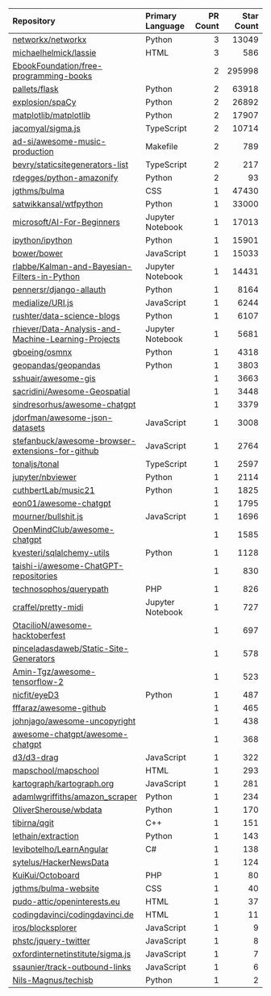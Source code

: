 | Repository | Primary Language | PR Count | Star Count |
| :-- | :-- | --: | --: |
| [networkx/networkx](https://github.com/networkx/networkx) | Python | 3 | 13049 |
| [michaelhelmick/lassie](https://github.com/michaelhelmick/lassie) | HTML | 3 | 586 |
| [EbookFoundation/free-programming-books](https://github.com/EbookFoundation/free-programming-books) |  | 2 | 295998 |
| [pallets/flask](https://github.com/pallets/flask) | Python | 2 | 63918 |
| [explosion/spaCy](https://github.com/explosion/spaCy) | Python | 2 | 26892 |
| [matplotlib/matplotlib](https://github.com/matplotlib/matplotlib) | Python | 2 | 17907 |
| [jacomyal/sigma.js](https://github.com/jacomyal/sigma.js) | TypeScript | 2 | 10714 |
| [ad-si/awesome-music-production](https://github.com/ad-si/awesome-music-production) | Makefile | 2 | 789 |
| [bevry/staticsitegenerators-list](https://github.com/bevry/staticsitegenerators-list) | TypeScript | 2 | 217 |
| [rdegges/python-amazonify](https://github.com/rdegges/python-amazonify) | Python | 2 | 93 |
| [jgthms/bulma](https://github.com/jgthms/bulma) | CSS | 1 | 47430 |
| [satwikkansal/wtfpython](https://github.com/satwikkansal/wtfpython) | Python | 1 | 33000 |
| [microsoft/AI-For-Beginners](https://github.com/microsoft/AI-For-Beginners) | Jupyter Notebook | 1 | 17013 |
| [ipython/ipython](https://github.com/ipython/ipython) | Python | 1 | 15901 |
| [bower/bower](https://github.com/bower/bower) | JavaScript | 1 | 15033 |
| [rlabbe/Kalman-and-Bayesian-Filters-in-Python](https://github.com/rlabbe/Kalman-and-Bayesian-Filters-in-Python) | Jupyter Notebook | 1 | 14431 |
| [pennersr/django-allauth](https://github.com/pennersr/django-allauth) | Python | 1 | 8164 |
| [medialize/URI.js](https://github.com/medialize/URI.js) | JavaScript | 1 | 6244 |
| [rushter/data-science-blogs](https://github.com/rushter/data-science-blogs) | Python | 1 | 6107 |
| [rhiever/Data-Analysis-and-Machine-Learning-Projects](https://github.com/rhiever/Data-Analysis-and-Machine-Learning-Projects) | Jupyter Notebook | 1 | 5681 |
| [gboeing/osmnx](https://github.com/gboeing/osmnx) | Python | 1 | 4318 |
| [geopandas/geopandas](https://github.com/geopandas/geopandas) | Python | 1 | 3803 |
| [sshuair/awesome-gis](https://github.com/sshuair/awesome-gis) |  | 1 | 3663 |
| [sacridini/Awesome-Geospatial](https://github.com/sacridini/Awesome-Geospatial) |  | 1 | 3448 |
| [sindresorhus/awesome-chatgpt](https://github.com/sindresorhus/awesome-chatgpt) |  | 1 | 3379 |
| [jdorfman/awesome-json-datasets](https://github.com/jdorfman/awesome-json-datasets) | JavaScript | 1 | 3008 |
| [stefanbuck/awesome-browser-extensions-for-github](https://github.com/stefanbuck/awesome-browser-extensions-for-github) | JavaScript | 1 | 2764 |
| [tonaljs/tonal](https://github.com/tonaljs/tonal) | TypeScript | 1 | 2597 |
| [jupyter/nbviewer](https://github.com/jupyter/nbviewer) | Python | 1 | 2114 |
| [cuthbertLab/music21](https://github.com/cuthbertLab/music21) | Python | 1 | 1825 |
| [eon01/awesome-chatgpt](https://github.com/eon01/awesome-chatgpt) |  | 1 | 1795 |
| [mourner/bullshit.js](https://github.com/mourner/bullshit.js) | JavaScript | 1 | 1696 |
| [OpenMindClub/awesome-chatgpt](https://github.com/OpenMindClub/awesome-chatgpt) |  | 1 | 1585 |
| [kvesteri/sqlalchemy-utils](https://github.com/kvesteri/sqlalchemy-utils) | Python | 1 | 1128 |
| [taishi-i/awesome-ChatGPT-repositories](https://github.com/taishi-i/awesome-ChatGPT-repositories) |  | 1 | 830 |
| [technosophos/querypath](https://github.com/technosophos/querypath) | PHP | 1 | 826 |
| [craffel/pretty-midi](https://github.com/craffel/pretty-midi) | Jupyter Notebook | 1 | 727 |
| [OtacilioN/awesome-hacktoberfest](https://github.com/OtacilioN/awesome-hacktoberfest) |  | 1 | 697 |
| [pinceladasdaweb/Static-Site-Generators](https://github.com/pinceladasdaweb/Static-Site-Generators) |  | 1 | 578 |
| [Amin-Tgz/awesome-tensorflow-2](https://github.com/Amin-Tgz/awesome-tensorflow-2) |  | 1 | 523 |
| [nicfit/eyeD3](https://github.com/nicfit/eyeD3) | Python | 1 | 487 |
| [fffaraz/awesome-github](https://github.com/fffaraz/awesome-github) |  | 1 | 465 |
| [johnjago/awesome-uncopyright](https://github.com/johnjago/awesome-uncopyright) |  | 1 | 438 |
| [awesome-chatgpt/awesome-chatgpt](https://github.com/awesome-chatgpt/awesome-chatgpt) |  | 1 | 368 |
| [d3/d3-drag](https://github.com/d3/d3-drag) | JavaScript | 1 | 322 |
| [mapschool/mapschool](https://github.com/mapschool/mapschool) | HTML | 1 | 293 |
| [kartograph/kartograph.org](https://github.com/kartograph/kartograph.org) | JavaScript | 1 | 281 |
| [adamlwgriffiths/amazon_scraper](https://github.com/adamlwgriffiths/amazon_scraper) | Python | 1 | 234 |
| [OliverSherouse/wbdata](https://github.com/OliverSherouse/wbdata) | Python | 1 | 170 |
| [tibirna/qgit](https://github.com/tibirna/qgit) | C++ | 1 | 151 |
| [lethain/extraction](https://github.com/lethain/extraction) | Python | 1 | 143 |
| [levibotelho/LearnAngular](https://github.com/levibotelho/LearnAngular) | C# | 1 | 138 |
| [sytelus/HackerNewsData](https://github.com/sytelus/HackerNewsData) |  | 1 | 124 |
| [KuiKui/Octoboard](https://github.com/KuiKui/Octoboard) | PHP | 1 | 80 |
| [jgthms/bulma-website](https://github.com/jgthms/bulma-website) | CSS | 1 | 40 |
| [pudo-attic/openinterests.eu](https://github.com/pudo-attic/openinterests.eu) | HTML | 1 | 37 |
| [codingdavinci/codingdavinci.de](https://github.com/codingdavinci/codingdavinci.de) | HTML | 1 | 11 |
| [iros/blocksplorer](https://github.com/iros/blocksplorer) | JavaScript | 1 | 9 |
| [phstc/jquery-twitter](https://github.com/phstc/jquery-twitter) | JavaScript | 1 | 8 |
| [oxfordinternetinstitute/sigma.js](https://github.com/oxfordinternetinstitute/sigma.js) | JavaScript | 1 | 7 |
| [ssaunier/track-outbound-links](https://github.com/ssaunier/track-outbound-links) | JavaScript | 1 | 6 |
| [Nils-Magnus/techisb](https://github.com/Nils-Magnus/techisb) | Python | 1 | 2 |
